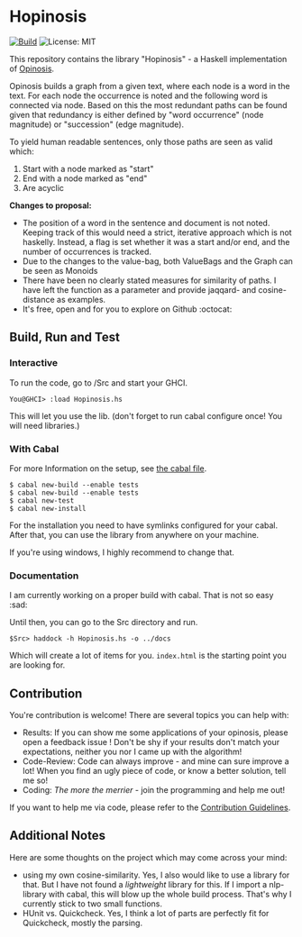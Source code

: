 # Hopinosis

[![Build](https://github.com/Twonki/Hopinosis/workflows/HaskellCI/badge.svg)](https://github.com/Twonki/Hopinosis/actions) 
![License: MIT](https://img.shields.io/badge/License-MIT-hotpink.svg)

This repository contains the library "Hopinosis" - a Haskell implementation of [Opinosis](https://kavita-ganesan.com/opinosis/). 


Opinosis builds a graph from a given text, where each node is a word in the text. For each node the occurrence is noted and the following word is connected via node.
Based on this the most redundant paths can be found given that redundancy is either defined by "word occurrence" (node magnitude) or "succession" (edge magnitude). 

To yield human readable sentences, only those paths are seen as valid which:
1. Start with a node marked as "start"
2. End with a node marked as "end"
3. Are acyclic

**Changes to proposal:**
- The position of a word in the sentence and document is not noted. Keeping track of this would need a strict, iterative approach which is not haskelly. 
  Instead, a flag is set whether it was a start and/or end, and the number of occurrences is tracked. 
- Due to the changes to the value-bag, both ValueBags and the Graph can be seen as Monoids 
- There have been no clearly stated measures for similarity of paths. I have left the function as a parameter and provide jaqqard- and cosine-distance as examples. 
- It's free, open and for you to explore on Github :octocat:


## Build, Run and Test
### Interactive
To run the code, go to /Src and start your GHCI. 

`You@GHCI> :load Hopinosis.hs`

This will let you use the lib. (don't forget to run cabal configure once! You will need libraries.)

### With Cabal
For more Information on the setup, see [the cabal file](Hopinosis.cabal).

```
$ cabal new-build --enable tests
$ cabal new-build --enable tests
$ cabal new-test
$ cabal new-install
```

For the installation you need to have symlinks configured for your cabal. 
After that, you can use the library from anywhere on your machine. 

If you're using windows, I highly recommend to change that. 

### Documentation
I am currently working on a proper build with cabal. 
That is not so easy :sad:

Until then, you can go to the Src directory and run.


```
$Src> haddock -h Hopinosis.hs -o ../docs
```

Which will create a lot of items for you. `index.html` is the starting point you are looking for.  

## Contribution
You're contribution is welcome! There are several topics you can help with:

* Results: If you can show me some applications of your opinosis, please open a feedback issue ! Don't be shy if your results don't match your expectations, neither you nor I came up with the  algorithm!
* Code-Review: Code can always improve - and mine can sure improve a lot! When you find an ugly piece of code, or know a better solution, tell me so!
* Coding: *The more the merrier* - join the programming and help me out!

If you want to help me via code, please refer to the [Contribution Guidelines](CONTRIBUTING.md).

## Additional Notes
Here are some thoughts on the project which may come across your mind:
- using my own cosine-similarity. Yes, I also would like to use a library for that. But I have not found a *lightweight* library for this.
  If I import a nlp-library with cabal, this will blow up the whole build process. That's why I currently stick to two small functions. 
- HUnit vs. Quickcheck. Yes, I think a lot of parts are perfectly fit for Quickcheck, mostly the parsing.